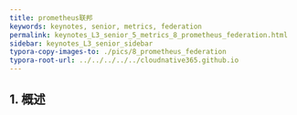 ```yaml
---
title: prometheus联邦
keywords: keynotes, senior, metrics, federation
permalink: keynotes_L3_senior_5_metrics_8_prometheus_federation.html
sidebar: keynotes_L3_senior_sidebar
typora-copy-images-to: ./pics/8_prometheus_federation
typora-root-url: ../../../../../cloudnative365.github.io
---
```


## 1. 概述

